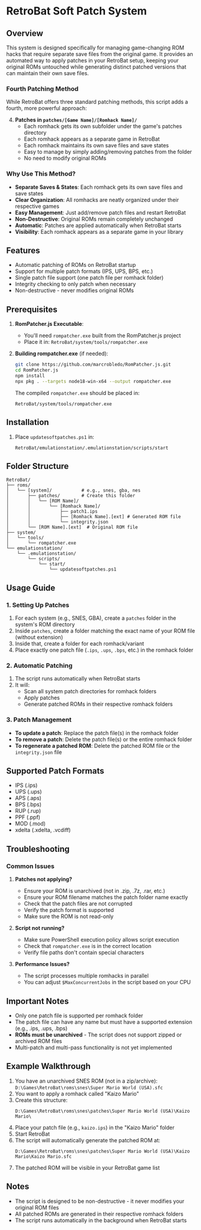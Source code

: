 # RetroBat Soft Patch System

## Overview
This system is designed specifically for managing game-changing ROM hacks that require separate save files from the original game. It provides an automated way to apply patches in your RetroBat setup, keeping your original ROMs untouched while generating distinct patched versions that can maintain their own save files.

### Fourth Patching Method
While RetroBat offers three standard patching methods, this script adds a fourth, more powerful approach:

4. **Patches in `patches/[Game Name]/[Romhack Name]/`**
   - Each romhack gets its own subfolder under the game's patches directory
   - Each romhack appears as a separate game in RetroBat
   - Each romhack maintains its own save files and save states
   - Easy to manage by simply adding/removing patches from the folder
   - No need to modify original ROMs

### Why Use This Method?
- **Separate Saves & States**: Each romhack gets its own save files and save states
- **Clear Organization**: All romhacks are neatly organized under their respective games
- **Easy Management**: Just add/remove patch files and restart RetroBat
- **Non-Destructive**: Original ROMs remain completely unchanged
- **Automatic**: Patches are applied automatically when RetroBat starts
- **Visibility**: Each romhack appears as a separate game in your library

## Features
- Automatic patching of ROMs on RetroBat startup
- Support for multiple patch formats (IPS, UPS, BPS, etc.)
- Single patch file support (one patch file per romhack folder)
- Integrity checking to only patch when necessary
- Non-destructive - never modifies original ROMs

## Prerequisites
1. **RomPatcher.js Executable**:
   - You'll need `rompatcher.exe` built from the RomPatcher.js project
   - Place it in: `RetroBat/system/tools/rompatcher.exe`

2. **Building rompatcher.exe** (if needed):
   ```bash
   git clone https://github.com/marcrobledo/RomPatcher.js.git
   cd RomPatcher.js
   npm install
   npx pkg . --targets node18-win-x64 --output rompatcher.exe
   ```
   
   The compiled `rompatcher.exe` should be placed in:
   ```
   RetroBat/system/tools/rompatcher.exe
   ```

## Installation
1. Place `updatesoftpatches.ps1` in:
   ```
   RetroBat/emulationstation/.emulationstation/scripts/start
   ```

## Folder Structure
```
RetroBat/
├── roms/
│   └── [system]/           # e.g., snes, gba, nes
│       ├── patches/        # Create this folder
│       │   └── [ROM Name]/
│       │       └── [Romhack Name]/
│       │           ├── patch1.ips 
│       │           ├── [Romhack Name].[ext] # Generated ROM file
│       │           └── integrity.json
│       └── [ROM Name].[ext]  # Original ROM file
├── system/
│   └── tools/
│       └── rompatcher.exe
└── emulationstation/
    └── .emulationstation/
        └── scripts/
            └── start/
                └── updatesoftpatches.ps1   
```

## Usage Guide

### 1. Setting Up Patches
1. For each system (e.g., SNES, GBA), create a `patches` folder in the system's ROM directory
2. Inside `patches`, create a folder matching the exact name of your ROM file (without extension)
3. Inside that, create a folder for each romhack/variant
4. Place exactly one patch file (`.ips`, `.ups`, `.bps`, etc.) in the romhack folder

### 2. Automatic Patching
1. The script runs automatically when RetroBat starts
2. It will:
   - Scan all system patch directories for romhack folders
   - Apply patches
   - Generate patched ROMs in their respective romhack folders

### 3. Patch Management
- **To update a patch**: Replace the patch file(s) in the romhack folder
- **To remove a patch**: Delete the patch file(s) or the entire romhack folder
- **To regenerate a patched ROM**: Delete the patched ROM file or the `integrity.json` file

## Supported Patch Formats
- IPS (.ips)
- UPS (.ups)
- APS (.aps)
- BPS (.bps)
- RUP (.rup)
- PPF (.ppf)
- MOD (.mod)
- xdelta (.xdelta, .vcdiff)

## Troubleshooting

### Common Issues
1. **Patches not applying?**
   - Ensure your ROM is unarchived (not in .zip, .7z, .rar, etc.)
   - Ensure your ROM filename matches the patch folder name exactly
   - Check that the patch files are not corrupted
   - Verify the patch format is supported
   - Make sure the ROM is not read-only

2. **Script not running?**
   - Make sure PowerShell execution policy allows script execution
   - Check that `rompatcher.exe` is in the correct location
   - Verify file paths don't contain special characters

3. **Performance Issues?**
   - The script processes multiple romhacks in parallel
   - You can adjust `$MaxConcurrentJobs` in the script based on your CPU

## Important Notes
- Only one patch file is supported per romhack folder
- The patch file can have any name but must have a supported extension (e.g., .ips, .ups, .bps)
- **ROMs must be unarchived** - The script does not support zipped or archived ROM files
- Multi-patch and multi-pass functionality is not yet implemented

## Example Walkthrough
1. You have an unarchived SNES ROM (not in a zip/archive): `D:\Games\RetroBat\roms\snes\Super Mario World (USA).sfc`
2. You want to apply a romhack called "Kaizo Mario"
3. Create this structure:
   ```
   D:\Games\RetroBat\roms\snes\patches\Super Mario World (USA)\Kaizo Mario\
   ```
4. Place your patch file (e.g., `kaizo.ips`) in the "Kaizo Mario" folder
5. Start RetroBat
6. The script will automatically generate the patched ROM at:
   ```
   D:\Games\RetroBat\roms\snes\patches\Super Mario World (USA)\Kaizo Mario\Kaizo Mario.sfc
   ```
7. The patched ROM will be visible in your RetroBat game list

## Notes
- The script is designed to be non-destructive - it never modifies your original ROM files
- All patched ROMs are generated in their respective romhack folders
- The script runs automatically in the background when RetroBat starts
